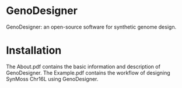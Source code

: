 # GenoDesigner
GenoDesigner: an open-source software for synthetic genome design.
# Installation

The About.pdf contains the basic information and description of GenoDesigner.
The Example.pdf contains the workflow of designing SynMoss Chr16L using GenoDesigner.
